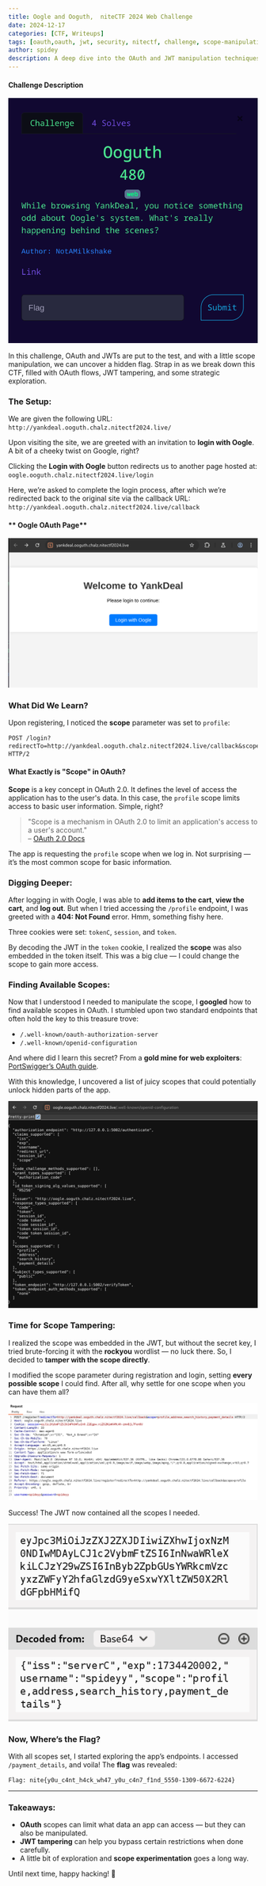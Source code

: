 ```yaml
---
title: Oogle and Ooguth,  niteCTF 2024 Web Challenge
date: 2024-12-17
categories: [CTF, Writeups]
tags: [oauth,oauth, jwt, security, nitectf, challenge, scope-manipulation]
author: spidey
description: A deep dive into the OAuth and JWT manipulation techniques used in the Oogle and Ooguth CTF challenge, and how scope tampering can lead to uncovering hidden flags.
---
```




#### **Challenge Description**

![Challenge description](/assets/images/Pasted%20image%2020241217120045.png)

In this challenge, OAuth and JWTs are put to the test, and with a little scope manipulation, we can uncover a hidden flag. Strap in as we break down this CTF, filled with OAuth flows, JWT tampering, and some strategic exploration.

### **The Setup:**

We are given the following URL:  
`http://yankdeal.ooguth.chalz.nitectf2024.live/`

Upon visiting the site, we are greeted with an invitation to **login with Oogle**. A bit of a cheeky twist on Google, right?



Clicking the **Login with Oogle** button redirects us to another page hosted at:  
`oogle.ooguth.chalz.nitectf2024.live/login`

Here, we’re asked to complete the login process, after which we’re redirected back to the original site via the callback URL: `http://yankdeal.ooguth.chalz.nitectf2024.live/callback`

#### ** Oogle OAuth Page**

![oogle Login](/assets/images/Pasted%20image%2020241217120440.png)

### **What Did We Learn?**

Upon registering, I noticed the **scope** parameter was set to `profile`:


```
POST /login?redirectTo=http://yankdeal.ooguth.chalz.nitectf2024.live/callback&scope=profile HTTP/2
```

#### **What Exactly is "Scope" in OAuth?**

**Scope** is a key concept in OAuth 2.0. It defines the level of access the application has to the user's data. In this case, the `profile` scope limits access to basic user information. Simple, right?

> "Scope is a mechanism in OAuth 2.0 to limit an application's access to a user's account."  
> – [OAuth 2.0 Docs](https://oauth.net/2/scope/)

The app is requesting the `profile` scope when we log in. Not surprising — it’s the most common scope for basic information.

### **Digging Deeper:**

After logging in with Oogle, I was able to **add items to the cart**, **view the cart**, and **log out**. But when I tried accessing the `/profile` endpoint, I was greeted with a **404: Not Found** error. Hmm, something fishy here.

Three cookies were set: `tokenC`, `session`, and `token`.

By decoding the JWT in the `token` cookie, I realized the **scope** was also embedded in the token itself. This was a big clue — I could change the scope to gain more access.

### **Finding Available Scopes:**

Now that I understood I needed to manipulate the scope, I **googled** how to find available scopes in OAuth. I stumbled upon two standard endpoints that often hold the key to this treasure trove:

- `/.well-known/oauth-authorization-server`
- `/.well-known/openid-configuration`

And where did I learn this secret? From a **gold mine for web exploiters**:  
[PortSwigger’s OAuth guide](https://portswigger.net/web-security/oauth).

With this knowledge, I uncovered a list of juicy scopes that could potentially unlock hidden parts of the app.

![/.well-known/openid-configuration got scopes](/assets/images/Pasted%20image%2020241217123951.png)

### **Time for Scope Tampering:**

I realized the scope was embedded in the JWT, but without the secret key, I tried brute-forcing it with the **rockyou** wordlist — no luck there. So, I decided to **tamper with the scope directly**.

I modified the scope parameter during registration and login, setting **every possible scope** I could find. After all, why settle for one scope when you can have them all?

![Setting every scopes](/assets/images/Pasted%20image%2020241217124407.png)

Success! The JWT now contained all the scopes I needed.

![Decoded JWT](/assets/images/Pasted%20image%2020241217124556.png)

### **Now, Where’s the Flag?**

With all scopes set, I started exploring the app’s endpoints. I accessed `/payment_details`, and voila! The **flag** was revealed:



```
Flag: nite{y0u_c4nt_h4ck_wh47_y0u_c4n7_f1nd_5550-1309-6672-6224}
```

---

### **Takeaways:**

- **OAuth** scopes can limit what data an app can access — but they can also be manipulated.
- **JWT tampering** can help you bypass certain restrictions when done carefully.
- A little bit of exploration and **scope experimentation** goes a long way.

Until next time, happy hacking! 👾  

